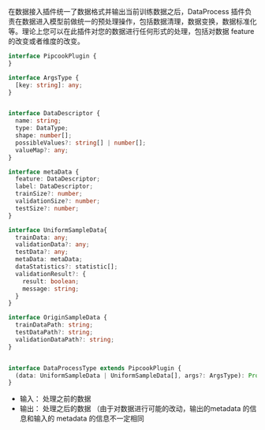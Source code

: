 在数据接入插件统一了数据格式并输出当前训练数据之后，DataProcess 插件负责在数据进入模型前做统一的预处理操作，包括数据清理，数据变换，数据标准化等。理论上您可以在此插件对您的数据进行任何形式的处理，包括对数据 feature 的改变或者维度的改变。

```typescript
interface PipcookPlugin {
}

interface ArgsType {
  [key: string]: any;
}


interface DataDescriptor {
  name: string;
  type: DataType;
  shape: number[];
  possibleValues?: string[] | number[];
  valueMap?: any;
}

interface metaData {
  feature: DataDescriptor;
  label: DataDescriptor;
  trainSize?: number;
  validationSize?: number;
  testSize?: number;
}

interface UniformSampleData{
  trainData: any;
  validationData?: any;
  testData?: any;
  metaData: metaData;
  dataStatistics?: statistic[];
  validationResult?: {
    result: boolean;
    message: string;
  }
}

interface OriginSampleData {
  trainDataPath: string;
  testDataPath?: string;
  validationDataPath?: string;
}


interface DataProcessType extends PipcookPlugin {
  (data: UniformSampleData | UniformSampleData[], args?: ArgsType): Promise<UniformSampleData>
}
```

- 输入： 处理之前的数据
- 输出： 处理之后的数据 （由于对数据进行可能的改动，输出的metadata 的信息和输入的 metadata 的信息不一定相同

